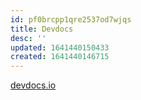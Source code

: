 ```yaml
---
id: pf0brcpp1qre2537od7wjqs
title: Devdocs
desc: ''
updated: 1641440150433
created: 1641440146715
---
```



[devdocs.io](https://devdocs.io/)
